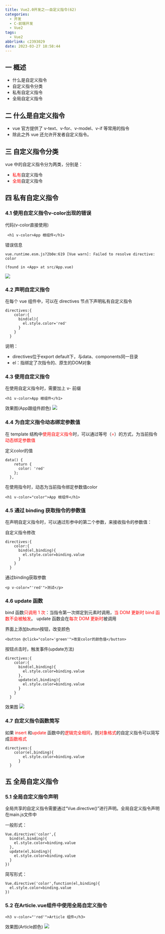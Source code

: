 ```yaml
---
title: Vue2.0开发之——自定义指令(62)
categories:
  - 开发
  - C-前端开发
  - Vue2
tags:
  - Vue2
abbrlink: c2393029
date: 2023-03-27 18:58:44
---
```

## 一 概述

* 什么是自定义指令
* 自定义指令分类
* 私有自定义指令
* 全局自定义指令

<!--more-->

## 二 什么是自定义指令

* vue 官方提供了 v-text、v-for、v-model、v-if 等常用的指令
* 除此之外 vue 还允许开发者自定义指令。

## 三 自定义指令分类

vue 中的自定义指令分为两类，分别是：

* <font color=red>私有</font>自定义指令
* <font color=red>全局</font>自定义指令

## 四 私有自定义指令

### 4.1 使用自定义指令v-color出现的错误

代码(v-color直接使用)

```
 <h1 v-color>App 根组件</h1>
```

错误信息

```
vue.runtime.esm.js?2b0e:619 [Vue warn]: Failed to resolve directive: color

(found in <App> at src/App.vue)
```

![][1]

### 4.2 声明自定义指令

在每个 vue 组件中，可以在 directives 节点下声明私有自定义指令

```
directives:{
    color:{
      bind(el){
        el.style.color='red'
      }
    }
  }
```

说明：

* directives位于export default下，与data、components同一目录
* el：指绑定了次指令的、原生的DOM对象

### 4.3 使用自定义指令

在使用自定义指令时，需要加上 v- 前缀

```
<h1 v-color>App 根组件</h1>
```

效果图(App跟组件颜色)
![][2]

### 4.4 为自定义指令动态绑定参数值

在 template 结构中<font color=red>使用自定义指令</font>时，可以通过等号（<font color=red>=</font>）的方式，为当前指令<font color=red>动态绑定参数值</font>

定义color的值

```
data() {
    return {
      color: 'red'
    };
  },
```

在使用指令时，动态为当前指令绑定参数值color

```
<h1 v-color="color">App 根组件</h1>
```

### 4.5 通过 binding 获取指令的参数值

在声明自定义指令时，可以通过形参中的第二个参数，来接收指令的参数值：

自定义指令修改

```
directives:{
    color:{
      bind(el,binding){
        el.style.color=binding.value
      }
    }
  }
```

通过binding获取参数

```
<p v-color="'red'">测试</p>
```

### 4.6 update 函数

bind 函数<font color=red>只调用 1 次</font>：当指令第一次绑定到元素时调用，<font color=red>当 DOM 更新时 bind 函数不会被触发</font>。 update 函数会在<font color=red>每次 DOM 更新时</font>被调用

界面上添加button按钮，改变颜色

```
<button @click="color='green'">改变color的颜色值</button>
```

按钮点击时，触发事件(update方法)

```
directives:{
    color:{
      bind(el,binding){
        el.style.color=binding.value
      },
      update(el,binding){
        el.style.color=binding.value
      }
    }
  }
```

效果图
![][3]

### 4.7 自定义指令函数简写

如果 <font color=red>insert</font> 和<font color=red>update</font> 函数中的<font color=red>逻辑完全相同</font>，则<font color=red>对象格式</font>的自定义指令可以简写成<font color=red>函数格式</font>

```
directives:{
    color(el,binding){
        el.style.color=binding.value
      }
  }
```

## 五 全局自定义指令

### 5.1 全局自定义指令声明

全局共享的自定义指令需要通过“Vue.directive()”进行声明。全局自定义指令声明在main.js文件中

一般形式：

```
Vue.directive('color',{
  bind(el,binding){
    el.style.color=binding.value
  },
  update(el,binding){
    el.style.color=binding.value
  }
})
```

简写形式：

```
Vue.directive('color',function(el,binding){
  el.style.color=binding.value
})
```

### 5.2 在Article.vue组件中使用全局自定义指令

```
<h3 v-color="'red'">Article 组件</h3>
```

效果图(Article颜色)
![][4]




[1]:https://cdn.jsdelivr.net/gh/PGzxc/CDN/blog-vue/vue2.0-62-direct-v-color-error-info.png
[2]:https://cdn.jsdelivr.net/gh/PGzxc/CDN/blog-vue/vue2.0-62-direct-v-color-use-view.png
[3]:https://cdn.jsdelivr.net/gh/PGzxc/CDN/blog-vue/vue2.0-62-direct-update-view.gif
[4]:https://cdn.jsdelivr.net/gh/PGzxc/CDN/blog-vue/vue2.0-62-direct-whole-view.png



